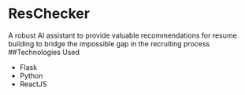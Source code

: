 # ResChecker
A robust AI assistant to provide valuable recommendations for resume building to bridge the impossible gap in the recruiting process
##Technologies Used
- Flask
- Python
- ReactJS
